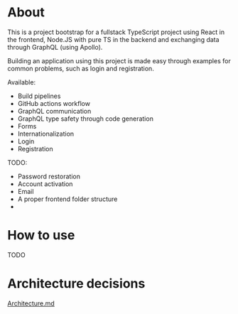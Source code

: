 # About

This is a project bootstrap for a fullstack TypeScript project using React in the frontend, Node.JS with pure TS in the backend and exchanging data through GraphQL (using Apollo).

Building an application using this project is made easy through examples for common problems, such as login and registration.

Available:

- Build pipelines
- GitHub actions workflow
- GraphQL communication
- GraphQL type safety through code generation
- Forms
- Internationalization
- Login
- Registration

TODO:

- Password restoration
- Account activation
- Email
- A proper frontend folder structure
-

# How to use

TODO

# Architecture decisions

[Architecture.md](./Architecture.md)
